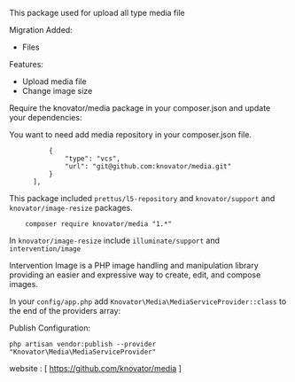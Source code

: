This package used for upload all type media file 

Migration Added:

- Files

Features:
- Upload media file
- Change image size

Require the knovator/media package in your composer.json and update your dependencies:

You want to need add media repository in your composer.json file.

```"repositories": [
          {
              "type": "vcs",
              "url": "git@github.com:knovator/media.git"
          }
      ],
```

This package included 
```prettus/l5-repository``` and ```knovator/support``` and ```knovator/image-resize``` packages.
```
    composer require knovator/media "1.*"
 ```
In ```knovator/image-resize``` include ```illuminate/support``` and ```intervention/image```

Intervention Image is a PHP image handling and manipulation library providing an easier and expressive way to create, edit, and compose images.

In your ```config/app.php``` add ```Knovator\Media\MediaServiceProvider::class``` to the end of the providers array:

Publish Configuration:

```php artisan vendor:publish --provider "Knovator\Media\MediaServiceProvider"```

website : [ https://github.com/knovator/media ]
